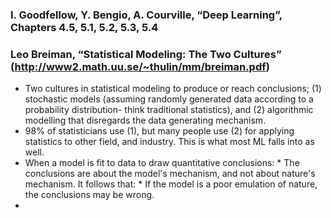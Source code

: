 ### I. Goodfellow, Y. Bengio, A. Courville, “Deep Learning”, Chapters 4.5, 5.1, 5.2, 5.3, 5.4


### Leo Breiman, “Statistical Modeling: The Two Cultures” (http://www2.math.uu.se/~thulin/mm/breiman.pdf)  
- Two cultures in statistical modeling to produce or reach conclusions; (1) stochastic models (assuming randomly generated data according to a probability distribution- think traditional statistics), and (2) algorithmic modelling that disregards the data generating mechanism.
- 98% of statisticians use (1), but many people use (2) for applying statistics to other field, and industry. This is what most ML falls into as well.
- When a model is fit to data to draw quantitative conclusions: * The conclusions are about the model's mechanism, and not about nature's mechanism. It follows that: * If the model is a poor emulation of nature, the conclusions may be wrong.
- 

